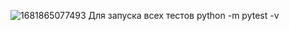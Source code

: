 ![1681865077493](https://github.com/user-attachments/assets/af5f2645-0a98-45aa-96be-12f1b96b35a9)
Для запуска всех тестов python -m pytest -v
